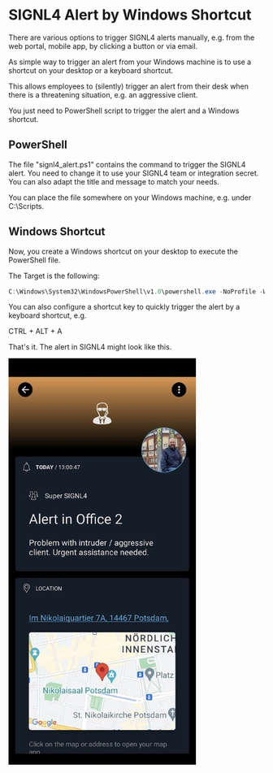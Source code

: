 # SIGNL4 Alert by Windows Shortcut

There are various options to trigger SIGNL4 alerts manually, e.g. from the web portal, mobile app, by clicking a button or via email.

As simple way to trigger an alert from your Windows machine is to use a shortcut on your desktop or a keyboard shortcut.

This allows employees to (silently) trigger an alert from their desk when there is a threatening situation, e.g. an aggressive client.

You just need to PowerShell script to trigger the alert and a Windows shortcut.

## PowerShell

The file "signl4_alert.ps1" contains the command to trigger the SIGNL4 alert. You need to change it to use your SIGNL4 team or integration secret. You can also adapt the title and message to match your needs.

You can place the file somewhere on your Windows machine, e.g. under C:\Scripts\.

## Windows Shortcut

Now, you create a Windows shortcut on your desktop to execute the PowerShell file.

The Target is the following:

```powershell
C:\Windows\System32\WindowsPowerShell\v1.0\powershell.exe -NoProfile -WindowStyle Hidden -ExecutionPolicy Bypass -File "C:\Script\signl4_alert.ps1"
```

You can also configure a shortcut key to quickly trigger the alert by a keyboard shortcut, e.g.  

CTRL + ALT + A  

That's it. The alert in SIGNL4 might look like this.  

![SIGNL4 Alert](signl4-intruder.png)
